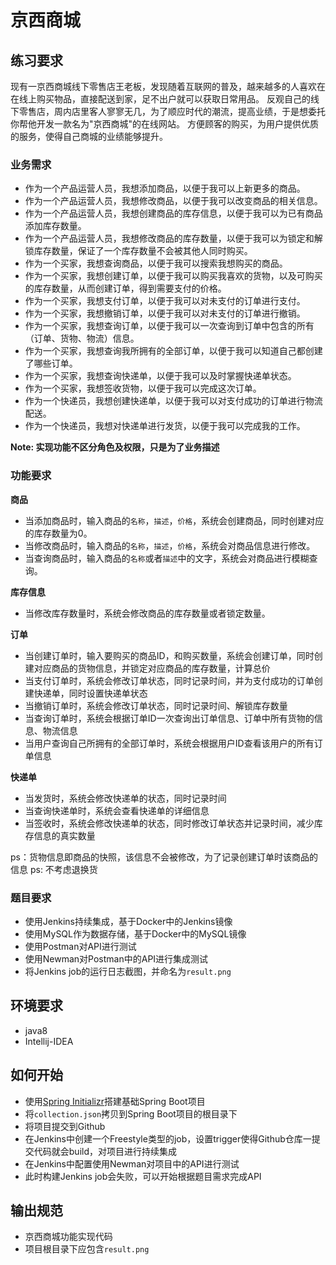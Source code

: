 # 京西商城

## 练习要求
现有一京西商城线下零售店王老板，发现随着互联网的普及，越来越多的人喜欢在在线上购买物品，直接配送到家，足不出户就可以获取日常用品。
反观自己的线下零售店，周内店里客人寥寥无几，为了顺应时代的潮流，提高业绩，于是想委托你帮他开发一款名为"京西商城"的在线网站。
方便顾客的购买，为用户提供优质的服务，使得自己商城的业绩能够提升。

### 业务需求

- 作为一个产品运营人员，我想添加商品，以便于我可以上新更多的商品。
- 作为一个产品运营人员，我想修改商品，以便于我可以改变商品的相关信息。
- 作为一个产品运营人员，我想创建商品的库存信息，以便于我可以为已有商品添加库存数量。
- 作为一个产品运营人员，我想修改商品的库存数量，以便于我可以为锁定和解锁库存数量，保证了一个库存数量不会被其他人同时购买。
- 作为一个买家，我想查询商品，以便于我可以搜索我想购买的商品。
- 作为一个买家，我想创建订单，以便于我可以购买我喜欢的货物，以及可购买的库存数量，从而创建订单，得到需要支付的价格。
- 作为一个买家，我想支付订单，以便于我可以对未支付的订单进行支付。
- 作为一个买家，我想撤销订单，以便于我可以对未支付的订单进行撤销。
- 作为一个买家，我想查询订单，以便于我可以一次查询到订单中包含的所有（订单、货物、物流）信息。
- 作为一个买家，我想查询我所拥有的全部订单，以便于我可以知道自己都创建了哪些订单。
- 作为一个买家，我想查询快递单，以便于我可以及时掌握快递单状态。
- 作为一个买家，我想签收货物，以便于我可以完成这次订单。
- 作为一个快递员，我想创建快递单，以便于我可以对支付成功的订单进行物流配送。
- 作为一个快递员，我想对快递单进行发货，以便于我可以完成我的工作。

**Note: 实现功能不区分角色及权限，只是为了业务描述**

### 功能要求

**商品**
- 当添加商品时，输入商品的`名称`，`描述`，`价格`，系统会创建商品，同时创建对应的库存数量为0。
- 当修改商品时，输入商品的`名称`，`描述`，`价格`，系统会对商品信息进行修改。
- 当查询商品时，输入商品的`名称`或者`描述`中的文字，系统会对商品进行模糊查询。

**库存信息**
- 当修改库存数量时，系统会修改商品的库存数量或者锁定数量。
 
**订单**
- 当创建订单时，输入要购买的商品ID，和购买数量，系统会创建订单，同时创建对应商品的货物信息，并锁定对应商品的库存数量，计算总价
- 当支付订单时，系统会修改订单状态，同时记录时间，并为支付成功的订单创建快递单，同时设置快递单状态
- 当撤销订单时，系统会修改订单状态，同时记录时间、解锁库存数量
- 当查询订单时，系统会根据订单ID一次查询出订单信息、订单中所有货物的信息、物流信息
- 当用户查询自己所拥有的全部订单时，系统会根据用户ID查看该用户的所有订单信息

**快递单**  
- 当发货时，系统会修改快递单的状态，同时记录时间
- 当查询快递单时，系统会查看快递单的详细信息
- 当签收时，系统会修改快递单的状态，同时修改订单状态并记录时间，减少库存信息的真实数量

ps：货物信息即商品的快照，该信息不会被修改，为了记录创建订单时该商品的信息
ps: 不考虑退换货

### 题目要求
- 使用Jenkins持续集成，基于Docker中的Jenkins镜像
- 使用MySQL作为数据存储，基于Docker中的MySQL镜像
- 使用Postman对API进行测试
- 使用Newman对Postman中的API进行集成测试
- 将Jenkins job的运行日志截图，并命名为`result.png`

## 环境要求
- java8
- Intellij-IDEA

## 如何开始
- 使用[Spring Initializr](https://start.spring.io/)搭建基础Spring Boot项目
- 将`collection.json`拷贝到Spring Boot项目的根目录下
- 将项目提交到Github
- 在Jenkins中创建一个Freestyle类型的job，设置trigger使得Github仓库一提交代码就会build，对项目进行持续集成
- 在Jenkins中配置使用Newman对项目中的API进行测试
- 此时构建Jenkins job会失败，可以开始根据题目需求完成API

## 输出规范
- 京西商城功能实现代码
- 项目根目录下应包含`result.png`

